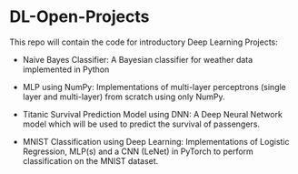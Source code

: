 # DL-Open-Projects

This repo will contain the code for introductory Deep Learning Projects:

- Naive Bayes Classifier: 
A Bayesian classifier for weather data implemented in Python

- MLP using NumPy: 
Implementations of multi-layer perceptrons (single layer and multi-layer) from scratch using only NumPy.

- Titanic Survival Prediction Model using DNN: 
A Deep Neural Network model which will be used to predict the survival of passengers.

- MNIST Classification using Deep Learning: 
Implementations of Logistic Regression, MLP(s) and a CNN (LeNet) in PyTorch to perform classification on the MNIST dataset.
